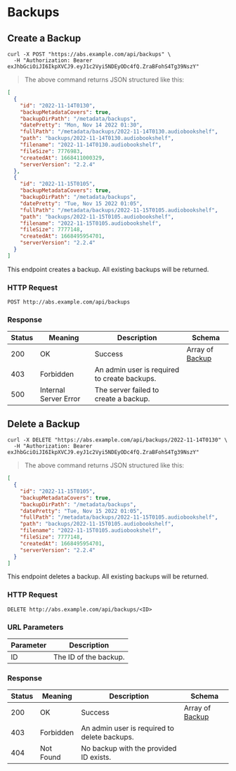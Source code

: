 # Backups

## Create a Backup

```shell
curl -X POST "https://abs.example.com/api/backups" \
  -H "Authorization: Bearer exJhbGciOiJI6IkpXVCJ9.eyJ1c2Vyi5NDEyODc4fQ.ZraBFohS4Tg39NszY"
```

> The above command returns JSON structured like this:

```json
[
  {
    "id": "2022-11-14T0130",
    "backupMetadataCovers": true,
    "backupDirPath": "/metadata/backups",
    "datePretty": "Mon, Nov 14 2022 01:30",
    "fullPath": "/metadata/backups/2022-11-14T0130.audiobookshelf",
    "path": "backups/2022-11-14T0130.audiobookshelf",
    "filename": "2022-11-14T0130.audiobookshelf",
    "fileSize": 7776983,
    "createdAt": 1668411000329,
    "serverVersion": "2.2.4"
  },
  {
    "id": "2022-11-15T0105",
    "backupMetadataCovers": true,
    "backupDirPath": "/metadata/backups",
    "datePretty": "Tue, Nov 15 2022 01:05",
    "fullPath": "/metadata/backups/2022-11-15T0105.audiobookshelf",
    "path": "backups/2022-11-15T0105.audiobookshelf",
    "filename": "2022-11-15T0105.audiobookshelf",
    "fileSize": 7777148,
    "createdAt": 1668495954701,
    "serverVersion": "2.2.4"
  }
]
```

This endpoint creates a backup. All existing backups will be returned.

### HTTP Request

`POST http://abs.example.com/api/backups`

### Response

Status | Meaning | Description | Schema
------ | ------- | ----------- | ------
200 | OK | Success | Array of [Backup](#backup)
403 | Forbidden | An admin user is required to create backups. |
500 | Internal Server Error | The server failed to create a backup. |


## Delete a Backup

```shell
curl -X DELETE "https://abs.example.com/api/backups/2022-11-14T0130" \
  -H "Authorization: Bearer exJhbGciOiJI6IkpXVCJ9.eyJ1c2Vyi5NDEyODc4fQ.ZraBFohS4Tg39NszY"
```

> The above command returns JSON structured like this:

```json
[
  {
    "id": "2022-11-15T0105",
    "backupMetadataCovers": true,
    "backupDirPath": "/metadata/backups",
    "datePretty": "Tue, Nov 15 2022 01:05",
    "fullPath": "/metadata/backups/2022-11-15T0105.audiobookshelf",
    "path": "backups/2022-11-15T0105.audiobookshelf",
    "filename": "2022-11-15T0105.audiobookshelf",
    "fileSize": 7777148,
    "createdAt": 1668495954701,
    "serverVersion": "2.2.4"
  }
]
```

This endpoint deletes a backup. All existing backups will be returned.

### HTTP Request

`DELETE http://abs.example.com/api/backups/<ID>`

### URL Parameters

Parameter | Description
--------- | -----------
ID | The ID of the backup.

### Response

Status | Meaning | Description | Schema
------ | ------- | ----------- | ------
200 | OK | Success | Array of [Backup](#backup)
403 | Forbidden | An admin user is required to delete backups. |
404 | Not Found | No backup with the provided ID exists. |
